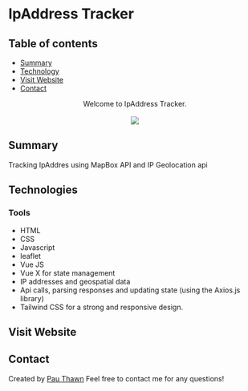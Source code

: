 # IpAddress Tracker
## Table of contents
* [Summary](#summary)
* [Technology](#technologies)
* [Visit Website](#visit-website)
* [Contact](#contact)



<div align="center">Welcome to IpAddress Tracker. </div>
<br/>
<div align="center">
<kbd>
<img src="./ipAddress.png">
</kbd>
</div>



## Summary
  Tracking IpAddres using MapBox API and IP Geolocation api


## Technologies

### Tools 
* HTML
* CSS
* Javascript
* leaflet
* Vue JS
* Vue X for state management
* IP addresses and geospatial data
* Api calls, parsing responses and updating state (using the Axios.js library)
* Tailwind CSS for a strong and responsive design.


## Visit Website

## Contact
Created by [Pau Thawn](https://www.linkedin.com/in/pau-thawn) 
Feel free to contact me for any questions! 

